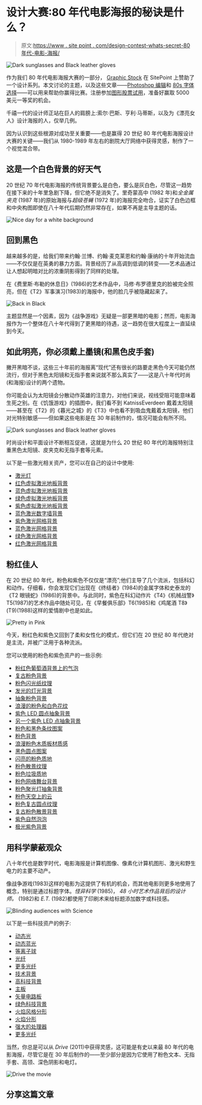 # 设计大赛:80 年代电影海报的秘诀是什么？

> 原文:[https://www . site point . com/design-contest-whats-secret-80 年代-电影-海报/](https://www.sitepoint.com/design-contest-whats-secret-1980s-movie-posters/)

![Dark sunglasses and Black leather gloves](../Images/7bf05d92f3e9643707cffb5fa22a5586.png)

作为我们 80 年代电影海报大赛的一部分， [Graphic Stock](http://www.graphicstock.com/partner/99designs?utm_source=sitepoint_article4_1115&utm_medium=custom&utm_campaign=sitepoint_article4_1115) 在 SitePoint 上赞助了一个设计系列。本文讨论的主题，以及这些文章——[Photoshop 编辑](https://www.sitepoint.com/making-alternative-80s-film-history-come-life-photoshop/)和 [80s 字体选择](https://www.sitepoint.com/80s-fonts-probably-havent-considered-using/)——可以用来帮助你赢得比赛。注册参加[图形股票试用](http://www.graphicstock.com/partner/99designs?utm_source=sitepoint_article4_1115&utm_medium=custom&utm_campaign=sitepoint_article4_1115)，准备好赢取 5000 美元一等奖的机会。

千禧一代的设计师正站在巨人的肩膀上:索尔·巴斯、亨利·马蒂斯，以及为《漂亮女人》设计海报的人，仅举几例。

因为认识到这些根源对成功至关重要——也是赢得 20 世纪 80 年代电影海报设计大赛的关键——我们从 1980-1989 年左右的剧院大厅网络中获得灵感，制作了一个视觉混合带。

## 这是一个白色背景的好天气

20 世纪 70 年代电影海报的传统背景要么是白色，要么是灰白色，尽管这一趋势在接下来的十年里急剧下降，但它绝不是消失了。里奇蒙高中 (1982 年)和*全金属夹克* (1987 年)的原始海报与*超级苍蝇* (1972 年)的海报完全吻合，证实了白色边框和中央构图即使在八十年代后期仍然非常存在，如果不再是主导主题的话。

![Nice day for a white background](../Images/047697feca6f92f92a58e897c4e110be.png)

## 回到黑色

越来越多的是，给我们带来约翰·兰博、约翰·麦克莱恩和约翰·康纳的十年开始流血——不仅仅是在英勇的暴力方面。背景经历了从高调到低调的转变——艺术品通过让人想起明暗对比的浓重阴影得到了同样的处理。

在《费里斯·布勒的休息日》(1986)的艺术作品中，马修·布罗德里克的脸被完全照亮，但在《T2》军事演习(1983)的海报中，他的脸几乎被隐藏起来了。

![Back in Black](../Images/129ec9529ae9421eeb044115ea712ba2.png)

主题显然是一个因素，因为《战争游戏》无疑是一部更黑暗的电影；然而，电影海报作为一个整体在八十年代得到了更黑暗的待遇，这一趋势在很大程度上一直延续到今天。

## 如此明亮，你必须戴上墨镜(和黑色皮手套)

撇开黑暗不谈，这些三十年前的海报离“现代”还有很长的路要走黑色今天可能仍然流行，但对于黑色太阳镜和无指手套来说就不那么真实了——这是八十年代时尚(和海报)设计的两个遗物。

你可能会认为太阳镜会分散动作英雄的注意力，对他们来说，视线受阻可能意味着生死之别。在《饥饿游戏》的插图中，我们看不到 KatnissEverdeen 戴着太阳镜——甚至在《T2》的《暮光之城》的《T3》中也看不到吸血鬼戴着太阳镜，他们对光特别敏感——但如果这些电影是在 30 年前制作的，情况可能会有所不同。

![Dark sunglasses and Black leather gloves](../Images/7bf05d92f3e9643707cffb5fa22a5586.png)

时尚设计和平面设计不断相互促进，这就是为什么 20 世纪 80 年代的海报特别注重黑色太阳镜、皮夹克和无指手套等元素。

以下是一些激光相关资产，您可以在自己的设计中使用:

*   [激光灯](https://www.graphicstock.com/stock-image/laser-lights?utm_source=sitepoint_article4_1115&utm_medium=custom&utm_campaign=sitepoint_article4_1115)
*   [红色虚拟激光地板背景](https://www.graphicstock.com/stock-image/red-virtual-laser-floor-background?utm_source=sitepoint_article4_1115&utm_medium=custom&utm_campaign=sitepoint_article4_1115)
*   [蓝色虚拟激光地板背景](https://www.graphicstock.com/stock-image/blue-virtual-laser-floor-background?utm_source=sitepoint_article4_1115&utm_medium=custom&utm_campaign=sitepoint_article4_1115)
*   [绿色虚拟激光地板背景](https://www.graphicstock.com/stock-image/green-virtual-laser-floor-background?utm_source=sitepoint_article4_1115&utm_medium=custom&utm_campaign=sitepoint_article4_1115)
*   [紫色虚拟激光地板背景](https://www.graphicstock.com/stock-image/violet-virtual-laser-floor-background?utm_source=sitepoint_article4_1115&utm_medium=custom&utm_campaign=sitepoint_article4_1115)
*   [蓝色激光数字墙背景](https://www.graphicstock.com/stock-image/blue-laser-digital-wall-background?utm_source=sitepoint_article4_1115&utm_medium=custom&utm_campaign=sitepoint_article4_1115)
*   [紫色激光网格背景](https://www.graphicstock.com/stock-image/violet-laser-light-grid-background?utm_source=sitepoint_article4_1115&utm_medium=custom&utm_campaign=sitepoint_article4_1115)
*   [蓝色激光网格背景](https://www.graphicstock.com/stock-image/blue-laser-light-grid-background?utm_source=sitepoint_article4_1115&utm_medium=custom&utm_campaign=sitepoint_article4_1115)
*   [绿色激光网格背景](https://www.graphicstock.com/stock-image/green-laser-light-grid-background?utm_source=sitepoint_article4_1115&utm_medium=custom&utm_campaign=sitepoint_article4_1115)
*   [红色激光网格背景](https://www.graphicstock.com/stock-image/red-laser-light-grid-background?utm_source=sitepoint_article4_1115&utm_medium=custom&utm_campaign=sitepoint_article4_1115)

## 粉红佳人

在 20 世纪 80 年代，粉色和紫色不仅仅是“漂亮”;他们主导了几个流派，包括科幻和动作。仔细看，你会发现它们出现在《终结者》(1984)的金属字体和史泰龙的《T2 眼镜蛇》(1986)的背景中。与此同时，紫色在科幻动作片《T4》《机械战警》T5(1987)的艺术作品中随处可见，在《早餐俱乐部》T6(1985)和《鸡尾酒 T8》(T9)(1988)这样的爱情剧中也是如此。

![Pretty in Pink](../Images/4a855107a7e57c86ff61f3dab23e4443.png)

今天，粉红色和紫色又回到了柔和女性化的模式，但它们在 20 世纪 80 年代绝对是主流，并被广泛用于各种流派。

您可以使用的粉色和紫色资产的一些示例:

*   [粉红色葡萄酒背景上的气泡](https://www.graphicstock.com/stock-image/bubbles-on-pink-wine-background?utm_source=sitepoint_article4_1115&utm_medium=custom&utm_campaign=sitepoint_article4_1115)
*   [复古粉色背景](https://www.graphicstock.com/stock-image/vintage-pink-backdrop-146907?utm_source=sitepoint_article4_1115&utm_medium=custom&utm_campaign=sitepoint_article4_1115)
*   [粉色闪光纸纹理](https://www.graphicstock.com/stock-image/design-texture-of-pink-glitter-paper-268051?utm_source=sitepoint_article4_1115&utm_medium=custom&utm_campaign=sitepoint_article4_1115)
*   [发光的灯光背景](https://www.graphicstock.com/stock-image/glowing-lights-background?utm_source=sitepoint_article4_1115&utm_medium=custom&utm_campaign=sitepoint_article4_1115)
*   [抽象粉色背景](https://www.graphicstock.com/stock-image/abstract-pinky-background?utm_source=sitepoint_article4_1115&utm_medium=custom&utm_campaign=sitepoint_article4_1115)
*   [浪漫的粉色和白色花纹](https://www.graphicstock.com/stock-image/romantic-pink-and-white-decorative-pattern-268447?utm_source=sitepoint_article4_1115&utm_medium=custom&utm_campaign=sitepoint_article4_1115)
*   [紫色 LED 圆点抽象背景](https://www.graphicstock.com/stock-image/violet-led-dots-abstract-background-149657?utm_source=sitepoint_article4_1115&utm_medium=custom&utm_campaign=sitepoint_article4_1115)
*   [另一个紫色 LED 点抽象背景](https://www.graphicstock.com/stock-image/violet-led-dots-abstract-background?utm_source=sitepoint_article4_1115&utm_medium=custom&utm_campaign=sitepoint_article4_1115)
*   [粉色和黑色条纹图案](https://www.graphicstock.com/stock-image/pink-and-black-stripes-pattern?utm_source=sitepoint_article4_1115&utm_medium=custom&utm_campaign=sitepoint_article4_1115)
*   [粉色背景](https://www.graphicstock.com/stock-image/pink-background?utm_source=sitepoint_article4_1115&utm_medium=custom&utm_campaign=sitepoint_article4_1115)
*   [浪漫粉色木质板材质感](https://www.graphicstock.com/stock-image/design-texture-of-romantic-pink-wooden-boards?utm_source=sitepoint_article4_1115&utm_medium=custom&utm_campaign=sitepoint_article4_1115)
*   [黑色圆点图案](https://www.graphicstock.com/stock-image/black-polka-dots-pattern-on-a-pink-background?utm_source=sitepoint_article4_1115&utm_medium=custom&utm_campaign=sitepoint_article4_1115)
*   [闪亮的粉色质地](https://www.graphicstock.com/stock-image/pink-shiny-texture?utm_source=sitepoint_article4_1115&utm_medium=custom&utm_campaign=sitepoint_article4_1115)
*   [粉色散景纹理](https://www.graphicstock.com/stock-image/pink-bokeh-texture?utm_source=sitepoint_article4_1115&utm_medium=custom&utm_campaign=sitepoint_article4_1115)
*   [粉色垃圾质地](https://www.graphicstock.com/stock-image/pink-grunge-texture?utm_source=sitepoint_article4_1115&utm_medium=custom&utm_campaign=sitepoint_article4_1115)
*   [粉色网络舞台背景](https://www.graphicstock.com/stock-image/pink-network-stage-background?utm_source=sitepoint_article4_1115&utm_medium=custom&utm_campaign=sitepoint_article4_1115)
*   [粉色聚光灯抽象背景](https://www.graphicstock.com/stock-image/pink-spotlight-abstract-background?utm_source=sitepoint_article4_1115&utm_medium=custom&utm_campaign=sitepoint_article4_1115)
*   [粉色天空上的云](https://www.graphicstock.com/stock-image/clouds-on-pink-sky-backdrop)
*   [粉色复古圆点纹理](https://www.graphicstock.com/stock-image/pink-vintage-dots-texture?utm_source=sitepoint_article4_1115&utm_medium=custom&utm_campaign=sitepoint_article4_1115)
*   [复古粉色散景背景](https://www.graphicstock.com/stock-image/retro-pink-bokeh-background?utm_source=sitepoint_article4_1115&utm_medium=custom&utm_campaign=sitepoint_article4_1115)
*   [紫色自然泡泡](https://www.graphicstock.com/stock-image/purple-nature-bubbles?utm_source=sitepoint_article4_1115&utm_medium=custom&utm_campaign=sitepoint_article4_1115)
*   [极光紫色背景](https://www.graphicstock.com/stock-image/aurora-purple-background?utm_source=sitepoint_article4_1115&utm_medium=custom&utm_campaign=sitepoint_article4_1115)

## 用科学蒙蔽观众

八十年代也是数字时代，电影海报是计算机图像、像素化计算机图形、激光和野生电力的主要不动产。

像战争游戏(1983)这样的电影为这提供了有机的机会，而其他电影则更多地使用了概念，特别是通过标题字体。*怪异科学* (1985)， *48 小时艺术作品背后的设计师。* (1982)和 *E.T.* (1982)都使用了印刷术来给标题添加数字或科技感。

![Blinding audiences with Science](../Images/7246b6fd5869f9f8c89e2f3e860645ce.png)

以下是一些科技资产的例子:

*   [动态光](https://www.graphicstock.com/stock-image/dynamic-light?utm_source=sitepoint_article4_1115&utm_medium=custom&utm_campaign=sitepoint_article4_1115)
*   [动态蓝光](https://www.graphicstock.com/stock-image/dynamic-blue-light?utm_source=sitepoint_article4_1115&utm_medium=custom&utm_campaign=sitepoint_article4_1115)
*   [等离子球](https://www.graphicstock.com/stock-image/plasma-globe-142382)
*   [光纤](https://www.graphicstock.com/stock-image/fiber-optics-69466?utm_source=sitepoint_article4_1115&utm_medium=custom&utm_campaign=sitepoint_article4_1115)
*   [更多光纤](https://www.graphicstock.com/stock-image/fiber-optics-69468?utm_source=sitepoint_article4_1115&utm_medium=custom&utm_campaign=sitepoint_article4_1115)
*   [技术背景](https://www.graphicstock.com/stock-image/technology-background-98860?utm_source=sitepoint_article4_1115&utm_medium=custom&utm_campaign=sitepoint_article4_1115)
*   [高科技背景](https://www.graphicstock.com/stock-image/hi-tech-background-48783?utm_source=sitepoint_article4_1115&utm_medium=custom&utm_campaign=sitepoint_article4_1115)
*   [主板](https://www.graphicstock.com/stock-image/mainboard?utm_source=sitepoint_article4_1115&utm_medium=custom&utm_campaign=sitepoint_article4_1115)
*   [矢量电路板](https://www.graphicstock.com/stock-image/vector-circuit-board-in-perspective-175189?utm_source=sitepoint_article4_1115&utm_medium=custom&utm_campaign=sitepoint_article4_1115)
*   [绿色科技背景](https://www.graphicstock.com/stock-image/green-tech-background?utm_source=sitepoint_article4_1115&utm_medium=custom&utm_campaign=sitepoint_article4_1115)
*   [火焰风格分形](https://www.graphicstock.com/stock-image/fire-flame-style-fractal-design?utm_source=sitepoint_article4_1115&utm_medium=custom&utm_campaign=sitepoint_article4_1115)
*   [火焰分形](https://www.graphicstock.com/stock-image/fire-style-fractal-flames-design?utm_source=sitepoint_article4_1115&utm_medium=custom&utm_campaign=sitepoint_article4_1115)
*   [强大的处理器](https://www.graphicstock.com/stock-image/powerful-processor?utm_source=sitepoint_article4_1115&utm_medium=custom&utm_campaign=sitepoint_article4_1115)
*   [更多光纤](https://www.graphicstock.com/stock-image/fiber-optics-69940?utm_source=sitepoint_article4_1115&utm_medium=custom&utm_campaign=sitepoint_article4_1115)

当然，你总是可以从 *Drive* (2011)中获得灵感，这可能是有史以来最 80 年代的电影海报，尽管它是在 30 年后制作的——至少部分是因为它使用了粉色文本、无指手套、高领、深色阴影和电灯。

![Drive the movie](../Images/1bd18faa4f2e68e04e679b10ad47bb17.png)

## 分享这篇文章